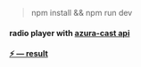 > npm install && npm run dev

#### radio player with [azura-cast api](https://www.azuracast.com/docs/developers/now-playing-data/)
#### [⚡ — result](https://injty.github.io/azuracast-radio-player/)
